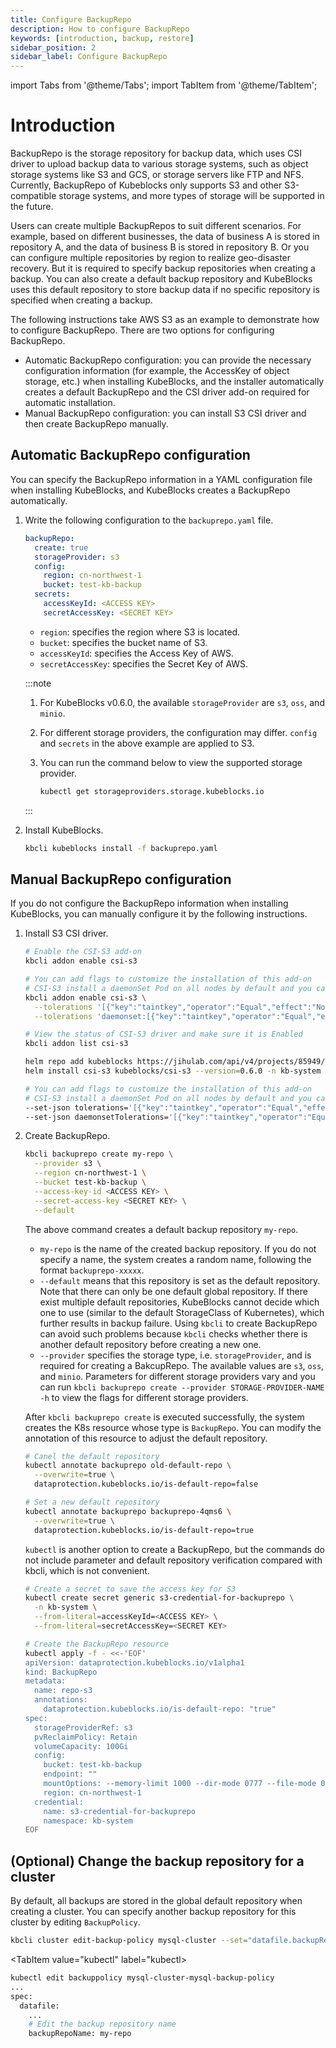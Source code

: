 ```yaml
---
title: Configure BackupRepo
description: How to configure BackupRepo
keywords: [introduction, backup, restore]
sidebar_position: 2
sidebar_label: Configure BackupRepo
---
```


import Tabs from '@theme/Tabs';
import TabItem from '@theme/TabItem';

# Introduction

BackupRepo is the storage repository for backup data, which uses CSI driver to upload backup data to various storage systems, such as object storage systems like S3 and GCS, or storage servers like FTP and NFS. Currently, BackupRepo of Kubeblocks only supports S3 and other S3-compatible storage systems, and more types of storage will be supported in the future.

Users can create multiple BackupRepos to suit different scenarios. For example, based on different businesses, the data of business A is stored in repository A, and the data of business B is stored in repository B. Or you can configure multiple repositories by region to realize geo-disaster recovery. But it is required to specify backup repositories when creating a backup. You can also create a default backup repository and KubeBlocks uses this default repository to store backup data if no specific repository is specified when creating a backup.

The following instructions take AWS S3 as an example to demonstrate how to configure BackupRepo. There are two options for configuring BackupRepo.

* Automatic BackupRepo configuration: you can provide the necessary configuration information (for example, the AccessKey of object storage, etc.) when installing KubeBlocks, and the installer automatically creates a default BackupRepo and the CSI driver add-on required for automatic installation.
* Manual BackupRepo configuration: you can install S3 CSI driver and then create BackupRepo manually.

## Automatic BackupRepo configuration

You can specify the BackupRepo information in a YAML configuration file when installing KubeBlocks, and KubeBlocks creates a BackupRepo automatically.

1. Write the following configuration to the `backuprepo.yaml` file.

    ```yaml
    backupRepo:
      create: true
      storageProvider: s3
      config:
        region: cn-northwest-1
        bucket: test-kb-backup
      secrets:
        accessKeyId: <ACCESS KEY>
        secretAccessKey: <SECRET KEY>
    ```

    * `region`: specifies the region where S3 is located.
    * `bucket`: specifies the bucket name of S3.
    * `accessKeyId`: specifies the Access Key of AWS.
    * `secretAccessKey`: specifies the Secret Key of AWS.

    :::note

    1. For KubeBlocks v0.6.0, the available `storageProvider` are `s3`, `oss`, and `minio`.
    2. For different storage providers, the configuration may differ. `config` and `secrets` in the above example are applied to S3.
    3. You can run the command below to view the supported storage provider.

       ```bash
       kubectl get storageproviders.storage.kubeblocks.io
       ```

    :::

2. Install KubeBlocks.

   ```bash
   kbcli kubeblocks install -f backuprepo.yaml
   ```

## Manual BackupRepo configuration

If you do not configure the BackupRepo information when installing KubeBlocks, you can manually configure it by the following instructions.

1. Install S3 CSI driver.

   <Tabs>

   <TabItem value="kbcli" label="kbcli" default>

   ```bash
   # Enable the CSI-S3 add-on
   kbcli addon enable csi-s3

   # You can add flags to customize the installation of this add-on
   # CSI-S3 install a daemonSet Pod on all nodes by default and you can set tolerations to install it on the specified node
   kbcli addon enable csi-s3 \
     --tolerations '[{"key":"taintkey","operator":"Equal","effect":"NoSchedule","value":"true"}]' \
     --tolerations 'daemonset:[{"key":"taintkey","operator":"Equal","effect":"NoSchedule","value":"true"}]'

   # View the status of CSI-S3 driver and make sure it is Enabled
   kbcli addon list csi-s3
   ```

   </TabItem>

   <TabItem value="Helm" label="Helm">

   ```bash
   helm repo add kubeblocks https://jihulab.com/api/v4/projects/85949/packages/helm/stable
   helm install csi-s3 kubeblocks/csi-s3 --version=0.6.0 -n kb-system

   # You can add flags to customize the installation of this add-on
   # CSI-S3 install a daemonSet Pod on all nodes by default and you can set tolerations to install it on the specified node
   --set-json tolerations='[{"key":"taintkey","operator":"Equal","effect":"NoSchedule","value":"taintValue"}]'
   --set-json daemonsetTolerations='[{"key":"taintkey","operator":"Equal","effect":"NoSchedule","value":"taintValue"}]'
   ```

   </TabItem>

   </Tabs>

2. Create BackupRepo.

   <Tabs>

   <TabItem value="kbcli" label="kbcli" default>

   ```bash
   kbcli backuprepo create my-repo \
     --provider s3 \
     --region cn-northwest-1 \
     --bucket test-kb-backup \
     --access-key-id <ACCESS KEY> \
     --secret-access-key <SECRET KEY> \
     --default
   ```

   The above command creates a default backup repository `my-repo`.

   * `my-repo` is the name of the created backup repository. If you do not specify a name, the system creates a random name, following the format `backuprepo-xxxxx`.
   * `--default` means that this repository is set as the default repository. Note that there can only be one default global repository. If there exist multiple default repositories, KubeBlocks cannot decide which one to use (similar to the default StorageClass of Kubernetes), which further results in backup failure. Using `kbcli` to create BackupRepo can avoid such problems because `kbcli` checks whether there is another default repository before creating a new one.
   * `--provider` specifies the storage type, i.e. `storageProvider`, and is required for creating a BakcupRepo. The available values are `s3`, `oss`, and `minio`. Parameters for different storage providers vary and you can run `kbcli backuprepo create --provider STORAGE-PROVIDER-NAME -h` to view the flags for different storage providers.

   After `kbcli backuprepo create` is executed successfully, the system creates the K8s resource whose type is `BackupRepo`. You can modify the annotation of this resource to adjust the default repository.

   ```bash
   # Canel the default repository
   kubectl annotate backuprepo old-default-repo \
     --overwrite=true \
     dataprotection.kubeblocks.io/is-default-repo=false
   ```

   ```bash
   # Set a new default repository
   kubectl annotate backuprepo backuprepo-4qms6 \
     --overwrite=true \
     dataprotection.kubeblocks.io/is-default-repo=true
   ```

   </TabItem>

   <TabItem value="kubectl" label="kubectl">

   `kubectl` is another option to create a BackupRepo, but the commands do not include parameter and default repository verification compared with kbcli, which is not convenient.

   ```bash
   # Create a secret to save the access key for S3
   kubectl create secret generic s3-credential-for-backuprepo \
     -n kb-system \
     --from-literal=accessKeyId=<ACCESS KEY> \
     --from-literal=secretAccessKey=<SECRET KEY>

   # Create the BackupRepo resource
   kubectl apply -f - <<-'EOF'
   apiVersion: dataprotection.kubeblocks.io/v1alpha1
   kind: BackupRepo
   metadata:
     name: repo-s3
     annotations:
       dataprotection.kubeblocks.io/is-default-repo: "true"
   spec:
     storageProviderRef: s3
     pvReclaimPolicy: Retain
     volumeCapacity: 100Gi
     config:
       bucket: test-kb-backup
       endpoint: ""
       mountOptions: --memory-limit 1000 --dir-mode 0777 --file-mode 0666
       region: cn-northwest-1
     credential:
       name: s3-credential-for-backuprepo
       namespace: kb-system
   EOF
   ```

   </TabItem>

   </Tabs>

## (Optional) Change the backup repository for a cluster

By default, all backups are stored in the global default repository when creating a cluster. You can specify another backup repository for this cluster by editing `BackupPolicy`.

<Tabs>

<TabItem value="kbcli" label="kbcli" default>

```bash
kbcli cluster edit-backup-policy mysql-cluster --set="datafile.backupRepoName=my-repo"
```

</TabItem>

<TabItem value="kubectl" label="kubectl>

```bash
kubectl edit backuppolicy mysql-cluster-mysql-backup-policy
...
spec:
  datafile:
    ... 
    # Edit the backup repository name
    backupRepoName: my-repo
```

</TabItem>

</Tabs>

